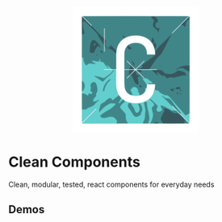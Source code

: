 <div align="center">
<img src="./media/logo.svg" alt="header logo: Github Extractor" width="250px" height="250px">
</div>

# Clean Components

Clean, modular, tested, react components for everyday needs

## Demos

<!-- Tile + link to story book of components  -->

